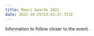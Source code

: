 ```yaml
---
title: Maori Awards 2022
date: 2022-10-25T23:43:27.713Z
---
```

Information to follow closer to the event.